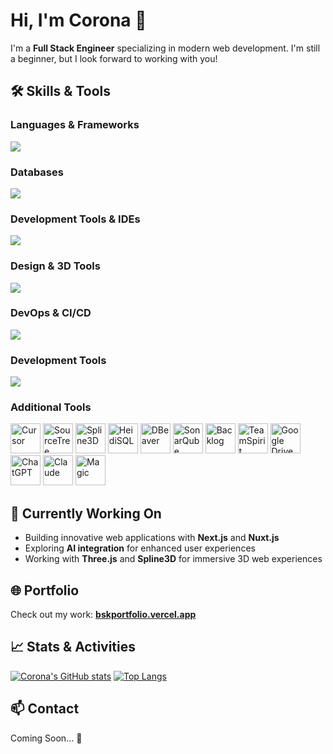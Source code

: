 # Hi, I'm Corona 👋

I'm a **Full Stack Engineer** specializing in modern web development.
I'm still a beginner, but I look forward to working with you!

## 🛠 Skills & Tools

### Languages & Frameworks

![](https://skillicons.dev/icons?i=go,js,ts,vue,php,laravel,html,css,react,nextjs,nuxtjs,express,threejs,materialui)

### Databases

![](https://skillicons.dev/icons?i=mysql,mongodb,postgres)

### Development Tools & IDEs

![](https://skillicons.dev/icons?i=git,github,gitlab,vscode)

### Design & 3D Tools

![](https://skillicons.dev/icons?i=figma)

### DevOps & CI/CD

![](https://skillicons.dev/icons?i=docker,aws,jenkins,vercel)

### Development Tools

![](https://skillicons.dev/icons?i=tailwindcss,prisma,postman,notion,discord)

### Additional Tools

<img src="https://img.icons8.com/color/48/000000/cursor.png" alt="Cursor" width="48" height="48" />
<img src="https://img.icons8.com/color/48/000000/source-tree.png" alt="SourceTree" width="48" height="48" />
<img src="https://img.icons8.com/color/48/000000/3d-modeling.png" alt="Spline3D" width="48" height="48" />
<img src="https://img.icons8.com/color/48/000000/database-administrator.png" alt="HeidiSQL" width="48" height="48" />
<img src="https://img.icons8.com/color/48/000000/beaver.png" alt="DBeaver" width="48" height="48" />
<img src="https://img.icons8.com/color/48/000000/code-analysis.png" alt="SonarQube" width="48" height="48" />
<img src="https://img.icons8.com/color/48/000000/project-management.png" alt="Backlog" width="48" height="48" />
<img src="https://img.icons8.com/color/48/000000/teamwork.png" alt="TeamSpirit" width="48" height="48" />
<img src="https://ssl.gstatic.com/images/branding/product/1x/drive_2020q4_32dp.png" alt="Google Drive" width="48" height="48" />
<img src="https://img.icons8.com/color/48/000000/chatgpt.png" alt="ChatGPT" width="48" height="48" />
<img src="https://img.icons8.com/color/48/000000/artificial-intelligence.png" alt="Claude" width="48" height="48" />
<img src="https://img.icons8.com/color/48/000000/magic-wand.png" alt="Magic" width="48" height="48" />

## 🌱 Currently Working On

- Building innovative web applications with **Next.js** and **Nuxt.js**
- Exploring **AI integration** for enhanced user experiences
- Working with **Three.js** and **Spline3D** for immersive 3D web experiences

## 🌐 Portfolio

Check out my work: **[bskportfolio.vercel.app](https://bskportfolio.vercel.app/)**

## 📈 Stats & Activities

[![Corona's GitHub stats](https://github-readme-stats.vercel.app/api?username=bskcorona-github&show_icons=true&theme=tokyonight)](https://github.com/anuraghazra/github-readme-stats)
[![Top Langs](https://github-readme-stats.vercel.app/api/top-langs/?username=bskcorona-github&layout=compact&theme=tokyonight)](https://github.com/anuraghazra/github-readme-stats)

## 📫 Contact

Coming Soon... 🚀
